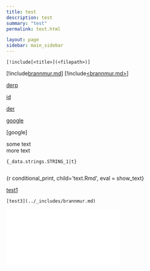 ```yaml
---
title: test
description: test
summary: "test"
permalink: test.html

layout: page
sidebar: main_sidebar
---
```



```[!include[<title>](<filepath>)]```

[!include[brannmur.md](../_includes/)]
[!include[<brannmur.md>](<../_includes/>)]

[id]: http://db.no

[derp][id]

[id]


[der][id]

[google](www.google.com)

[google]

<p>some text </br>
more text </p>



```{_data.strings.STRING_1|t}```

```{_data.strings.STRING_A|t}
```

{r conditional_print, child='text.Rmd', eval = show_text}

[test1](../_includes/brannmur.md)

```[test3](../_includes/brannmur.md)```

![test12](../_includes/brannmur.md)

